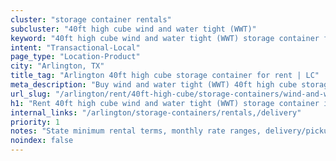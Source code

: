 ```yaml
---
cluster: "storage container rentals"
subcluster: "40ft high cube wind and water tight (WWT)"
keyword: "40ft high cube wind and water tight (WWT) storage container for rent Arlington, TX"
intent: "Transactional-Local"
page_type: "Location-Product"
city: "Arlington, TX"
title_tag: "Arlington 40ft high cube storage container for rent | LC"
meta_description: "Buy wind and water tight (WWT) 40ft high cube storage container rent with local delivery in Arlington, TX. LC Container — local Since 2003. Request a fast quote today."
url_slug: "/arlington/rent/40ft-high-cube/storage-containers/wind-and-water-tight-wwt"
h1: "Rent 40ft high cube wind and water tight (WWT) storage container in Arlington"
internal_links: "/arlington/storage-containers/rentals,/delivery"
priority: 1
notes: "State minimum rental terms, monthly rate ranges, delivery/pickup fees, service area."
noindex: false
---
```


<!-- TODO: Add unique city/inventory copy, images, and internal links here. -->
